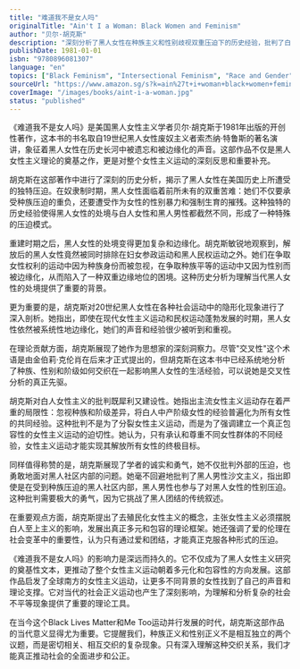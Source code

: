 ```yaml
---
title: "难道我不是女人吗"
originalTitle: "Ain't I a Woman: Black Women and Feminism"
author: "贝尔·胡克斯"
description: "深刻分析了黑人女性在种族主义和性别歧视双重压迫下的历史经验，批判了白人女性主义的局限性。"
publishDate: 1981-01-01
isbn: "9780896081307"
language: "en"
topics: ["Black Feminism", "Intersectional Feminism", "Race and Gender", "Anti-Feminism Studies"]
sourceUrl: "https://www.amazon.sg/s?k=ain%27t+i+woman+black+women+feminism+bell+hooks&tag=inkrupt-22"
coverImage: "/images/books/aint-i-a-woman.jpg"
status: "published"
---
```


《难道我不是女人吗》是美国黑人女性主义学者贝尔·胡克斯于1981年出版的开创性著作，这本书的书名取自19世纪黑人女性废奴主义者索杰纳·特鲁斯的著名演讲，象征着黑人女性在历史长河中被遗忘和被边缘化的声音。这部作品不仅是黑人女性主义理论的奠基之作，更是对整个女性主义运动的深刻反思和重要补充。

胡克斯在这部著作中进行了深刻的历史分析，揭示了黑人女性在美国历史上所遭受的独特压迫。在奴隶制时期，黑人女性面临着前所未有的双重苦难：她们不仅要承受种族压迫的重负，还要遭受作为女性的性别暴力和强制生育的摧残。这种独特的历史经验使得黑人女性的处境与白人女性和黑人男性都截然不同，形成了一种特殊的压迫模式。

重建时期之后，黑人女性的处境变得更加复杂和边缘化。胡克斯敏锐地观察到，解放后的黑人女性竟然被同时排除在妇女参政运动和黑人民权运动之外。她们在争取女性权利的运动中因为种族身份而被忽视，在争取种族平等的运动中又因为性别而被边缘化，从而陷入了一种双重边缘地位的困境。这种历史分析为理解当代黑人女性的处境提供了重要的背景。

更为重要的是，胡克斯对20世纪黑人女性在各种社会运动中的隐形化现象进行了深入剖析。她指出，即使在现代女性主义运动和民权运动蓬勃发展的时期，黑人女性依然被系统性地边缘化，她们的声音和经验很少被听到和重视。

在理论贡献方面，胡克斯展现了她作为思想家的深刻洞察力。尽管"交叉性"这个术语是由金伯莉·克伦肖在后来才正式提出的，但胡克斯在这本书中已经系统地分析了种族、性别和阶级如何交织在一起影响黑人女性的生活经验，可以说她是交叉性分析的真正先驱。

胡克斯对白人女性主义的批判既犀利又建设性。她指出主流女性主义运动存在着严重的局限性：忽视种族和阶级差异，将白人中产阶级女性的经验普遍化为所有女性的共同经验。这种批判不是为了分裂女性主义运动，而是为了强调建立一个真正包容性的女性主义运动的迫切性。她认为，只有承认和尊重不同女性群体的不同经验，女性主义运动才能实现其解放所有女性的终极目标。

同样值得称赞的是，胡克斯展现了学者的诚实和勇气，她不仅批判外部的压迫，也勇敢地面对黑人社区内部的问题。她毫不回避地批判了黑人男性沙文主义，指出即使是在受到种族压迫的黑人社区内部，黑人男性也参与了对黑人女性的性别压迫。这种批判需要极大的勇气，因为它挑战了黑人团结的传统叙述。

在重要观点方面，胡克斯提出了去殖民化女性主义的概念，主张女性主义必须摆脱白人至上主义的影响，发展出真正多元和包容的理论框架。她还强调了爱的伦理在社会变革中的重要性，认为只有通过爱和团结，才能真正克服各种形式的压迫。

《难道我不是女人吗》的影响力是深远而持久的。它不仅成为了黑人女性主义研究的奠基性文本，更推动了整个女性主义运动朝着多元化和包容性的方向发展。这部作品启发了全球南方的女性主义运动，让更多不同背景的女性找到了自己的声音和理论支撑。它对当代的社会正义运动也产生了深刻影响，为理解和分析复杂的社会不平等现象提供了重要的理论工具。

在当今这个Black Lives Matter和Me Too运动并行发展的时代，胡克斯这部作品的当代意义显得尤为重要。它提醒我们，种族正义和性别正义不是相互独立的两个议题，而是密切相关、相互交织的复杂现象。只有深入理解这种交织关系，我们才能真正推动社会的全面进步和公正。